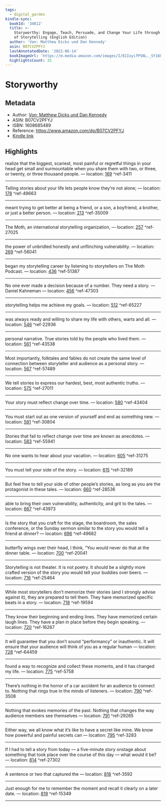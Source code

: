 ```yaml
---
tags:
  - digital_garden
kindle-sync:
  bookId: '34812'
  title: >-
    Storyworthy: Engage, Teach, Persuade, and Change Your Life through the Power
    of Storytelling (English Edition)
  author: 'Von: Matthew Dicks und Dan Kennedy'
  asin: B07CV2PFYJ
  lastAnnotatedDate: '2022-06-14'
  bookImageUrl: 'https://m.media-amazon.com/images/I/81IxyifPSNL._SY160.jpg'
  highlightsCount: 32
---
```

# Storyworthy
## Metadata
* Author: [Von: Matthew Dicks und Dan Kennedy](https://www.amazon.com/-/de/Matthew-Dicks/e/B002P92M64/ref=dp_byline_cont_ebooks_1)
* ASIN: B07CV2PFYJ
* ISBN: 1608685489
* Reference: https://www.amazon.com/dp/B07CV2PFYJ
* [Kindle link](kindle://book?action=open&asin=B07CV2PFYJ)

## Highlights
realize that the biggest, scariest, most painful or regretful things in your head get small and surmountable when you share them with two, or three, or twenty, or three thousand people. — location: [169](kindle://book?action=open&asin=B07CV2PFYJ&location=169) ^ref-3411

---
Telling stories about your life lets people know they’re not alone; — location: [178](kindle://book?action=open&asin=B07CV2PFYJ&location=178) ^ref-49663

---
meant trying to get better at being a friend, or a son, a boyfriend, a brother, or just a better person. — location: [213](kindle://book?action=open&asin=B07CV2PFYJ&location=213) ^ref-35009

---
The Moth, an international storytelling organization, — location: [257](kindle://book?action=open&asin=B07CV2PFYJ&location=257) ^ref-27025

---
the power of unbridled honestly and unflinching vulnerability. — location: [269](kindle://book?action=open&asin=B07CV2PFYJ&location=269) ^ref-56041

---
began my storytelling career by listening to storytellers on The Moth Podcast. — location: [436](kindle://book?action=open&asin=B07CV2PFYJ&location=436) ^ref-51387

---
No one ever made a decision because of a number. They need a story. — Daniel Kahneman — location: [456](kindle://book?action=open&asin=B07CV2PFYJ&location=456) ^ref-47303

---
storytelling helps me achieve my goals. — location: [512](kindle://book?action=open&asin=B07CV2PFYJ&location=512) ^ref-65227

---
was always ready and willing to share my life with others, warts and all. — location: [546](kindle://book?action=open&asin=B07CV2PFYJ&location=546) ^ref-22936

---
personal narrative. True stories told by the people who lived them. — location: [561](kindle://book?action=open&asin=B07CV2PFYJ&location=561) ^ref-43538

---
Most importantly, folktales and fables do not create the same level of connection between storyteller and audience as a personal story. — location: [567](kindle://book?action=open&asin=B07CV2PFYJ&location=567) ^ref-57489

---
We tell stories to express our hardest, best, most authentic truths. — location: [575](kindle://book?action=open&asin=B07CV2PFYJ&location=575) ^ref-27011

---
Your story must reflect change over time. — location: [580](kindle://book?action=open&asin=B07CV2PFYJ&location=580) ^ref-43404

---
You must start out as one version of yourself and end as something new. — location: [581](kindle://book?action=open&asin=B07CV2PFYJ&location=581) ^ref-30804

---
Stories that fail to reflect change over time are known as anecdotes. — location: [583](kindle://book?action=open&asin=B07CV2PFYJ&location=583) ^ref-55941

---
No one wants to hear about your vacation. — location: [605](kindle://book?action=open&asin=B07CV2PFYJ&location=605) ^ref-31275

---
You must tell your side of the story. — location: [615](kindle://book?action=open&asin=B07CV2PFYJ&location=615) ^ref-32189

---
But feel free to tell your side of other people’s stories, as long as you are the protagonist in these tales. — location: [660](kindle://book?action=open&asin=B07CV2PFYJ&location=660) ^ref-28536

---
able to bring their own vulnerability, authenticity, and grit to the tales. — location: [667](kindle://book?action=open&asin=B07CV2PFYJ&location=667) ^ref-43973

---
Is the story that you craft for the stage, the boardroom, the sales conference, or the Sunday sermon similar to the story you would tell a friend at dinner? — location: [696](kindle://book?action=open&asin=B07CV2PFYJ&location=696) ^ref-49682

---
butterfly wings over their head, I think, “You would never do that at the dinner table. — location: [700](kindle://book?action=open&asin=B07CV2PFYJ&location=700) ^ref-20041

---
Storytelling is not theater. It is not poetry. It should be a slightly more crafted version of the story you would tell your buddies over beers. — location: [716](kindle://book?action=open&asin=B07CV2PFYJ&location=716) ^ref-25464

---
While most storytellers don’t memorize their stories (and I strongly advise against it), they are prepared to tell them. They have memorized specific beats in a story. — location: [718](kindle://book?action=open&asin=B07CV2PFYJ&location=718) ^ref-19594

---
They know their beginning and ending lines. They have memorized certain laugh lines. They have a plan in place before they begin speaking. — location: [720](kindle://book?action=open&asin=B07CV2PFYJ&location=720) ^ref-16267

---
It will guarantee that you don’t sound “performancy” or inauthentic. It will ensure that your audience will think of you as a regular human — location: [728](kindle://book?action=open&asin=B07CV2PFYJ&location=728) ^ref-64459

---
found a way to recognize and collect these moments, and it has changed my life. — location: [775](kindle://book?action=open&asin=B07CV2PFYJ&location=775) ^ref-5758

---
There’s nothing in the horror of a car accident for an audience to connect to. Nothing that rings true in the minds of listeners. — location: [790](kindle://book?action=open&asin=B07CV2PFYJ&location=790) ^ref-3508

---
Nothing that evokes memories of the past. Nothing that changes the way audience members see themselves — location: [791](kindle://book?action=open&asin=B07CV2PFYJ&location=791) ^ref-29265

---
Either way, we all know what it’s like to have a secret like mine. We know how powerful and painful secrets can — location: [795](kindle://book?action=open&asin=B07CV2PFYJ&location=795) ^ref-3283

---
If I had to tell a story from today — a five-minute story onstage about something that took place over the course of this day — what would it be? — location: [814](kindle://book?action=open&asin=B07CV2PFYJ&location=814) ^ref-27302

---
A sentence or two that captured the — location: [818](kindle://book?action=open&asin=B07CV2PFYJ&location=818) ^ref-3592

---
Just enough for me to remember the moment and recall it clearly on a later date. — location: [819](kindle://book?action=open&asin=B07CV2PFYJ&location=819) ^ref-15349

---
